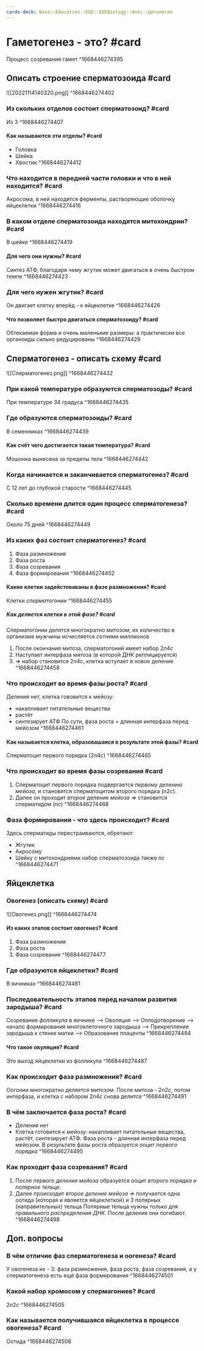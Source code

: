 ```yaml
---
cards-deck: Base::Education::EGE::EGEBiology::Anki::Цитология
---
```


# Гаметогенез - это? #card 
Процесс созревания гамет
^1668446274395

## Описать строение сперматозоида #card
![[20221114140320.png]]
^1668446274402

### Из скольких отделов состоит сперматозоид? #card 
Из 3
^1668446274407

#### Как называются эти отделы? #card 
+ Головка
+ Шейка
+ Хвостик
^1668446274412

### Что находится в передней части головки и что в ней находится? #card
Акросома, в ней находятся ферменты, растворяющие оболочку яйцеклетки
^1668446274416

### В каком отделе сперматозоида находятся митохондрии? #card
В шейке
^1668446274419

#### Для чего они нужны? #card
Синтез АТФ, благодаря чему жгутик может двигаться в очень быстром темпе
^1668446274423

### Для чего нужен жгутик? #card 
Он двигает клетку вперёд - к яйцеклетке
^1668446274426

#### Что позволяет быстро двигаться сперматозоиду? #card 
Обтекаемая форма и очень маленькие размеры: а практически все органоиды сильно редуцированы
^1668446274429

## Сперматогенез - описать схему #card 
![[Сперматогенез.png]]
^1668446274432

### При какой температуре образуются сперматозоды? #card 
При температуре 34 градуса
^1668446274435

### Где образуются сперматозоиды? #card 
В семенниках
^1668446274439

#### Как счёт чего достигается такая температура? #card 
Мошонка вынесена за пределы тела
^1668446274442

### Когда начинается и заканчивается сперматогенез? #card 
С 12 лет до глубокой старости
^1668446274445

### Сколько времени длится один процесс сперматогенеза? #card 
Около 75 дней
^1668446274449

### Из каких фаз состоит сперматогенез? #card 
1. Фаза размножения
2. Фаза роста
3. Фаза созревания
4. Фаза формирования
^1668446274452

#### Какие клетки задейстоваваны в фазе размножения? #card 
Клетки *сперматогонии*
^1668446274455

##### Как деляется клетки в этой фазе? #card
Сперматогонии делятся многократно митозом, их количество в организме мужчины исчесляется *сотнями миллионов*
1. После окончания митоза, сперматогоний имеет набор $2n4c$
2. Наступает интерфаза митоза (в которой ДНК реплицируется)
3. => набор становится $2n4c$, клетка вступает в новое деление
^1668446274458

### Что происходит во время фазы роста? #card 
Деления нет, клетка гововится к мейозу:
- накапливает питательные вещества
- растёт
- синтезирует АТФ
По сути, фаза роста = длинная интерфаза перед мейозом
^1668446274461

#### Как называется клетка, образовашаяся в результате этой фазы? #card 
Сперматоцит первого порядка ($2n4c$)
^1668446274465

### Что происходит во время фазы созревания #card 
1. Сперматоцит первого порядка подвергается *первому* делению *мейоза*, и становится сперматоцитом второго порядка ($n2c$).
2. Далее он проходит *второе* деление *мейоза* => становится сперматидом ($nc$)
^1668446274468

### Фаза формирования - что здесь происходит? #card 
Здесь сперматиды перестраиваются, обретают:
- Жгутик
- Акросому
- Шейку с митохондриями
набор сперматозоида также $nc$
^1668446274471

## Яйцеклетка
### Овогенез (описать схему) #card 
![[Овогенез.png]]
^1668446274474

#### Из каких этапов состоит овогенез? #card 
1. Фаза размножения
2. Фаза роста
3. Фаза созревания
^1668446274477

### Где образуются яйцеклетки? #card 
В яичниках
^1668446274481

### Последовательность этапов перед началом развития зародыша? #card 
Созревание *фолликула* в яичнике --> Оволяция --> Оплодотворение --> начало формирования многоклеточного зародыша --> Прикрепление зародыша к стенке матки --> Образование плаценты
^1668446274484

#### Что такое овуляция? #card 
Это выход яйцеклетки из фолликула
^1668446274487

### Как происходит фаза размножения? #card 
Оогонии многократно деляется митозом. 
После митоза - $2n2c$, потом интерфаза, и клетка с набором $2n4c$ снова делится
^1668446274491

### В чём заключается фаза роста? #card 
- Деления нет
- Клетка готовится к мейозу: накапливает питательные вещества, растёт, синтезирует АТФ. 
Фаза роста - длинная интерфаза перед мейозом. 
В результате фазы роста образуется *ооцит первого порядка*
^1668446274495

### Как проходит фаза созревания? #card 
1. После *первого деления мейоза* образуется ооцит *второго порядка и полярное тельце*. 
2. Далее происходит *второе деление мейоза* => получается одна оотида (которая и является яйцеклеткой) и 3 полярных (направительных) тельца 
Полярные тельца нужны только для *правильного распределения ДНК*. После деления они погибают.
^1668446274498

## Доп. вопросы
### В чём отличие фаз сперматогенеза и оогенеза? #card 
У овогенеза их - 3: фаза размножения, фаза роста, фаза созревания, а у сперматогенеза есть ещё фаза формирования 
^1668446274501

### Какой набор хромосом у спермагониев? #card
$2n2c$
^1668446274505

### Как называется получившаяся яйцеклетка в процессе овогенеза? #card 
Оотида 
^1668446274508

